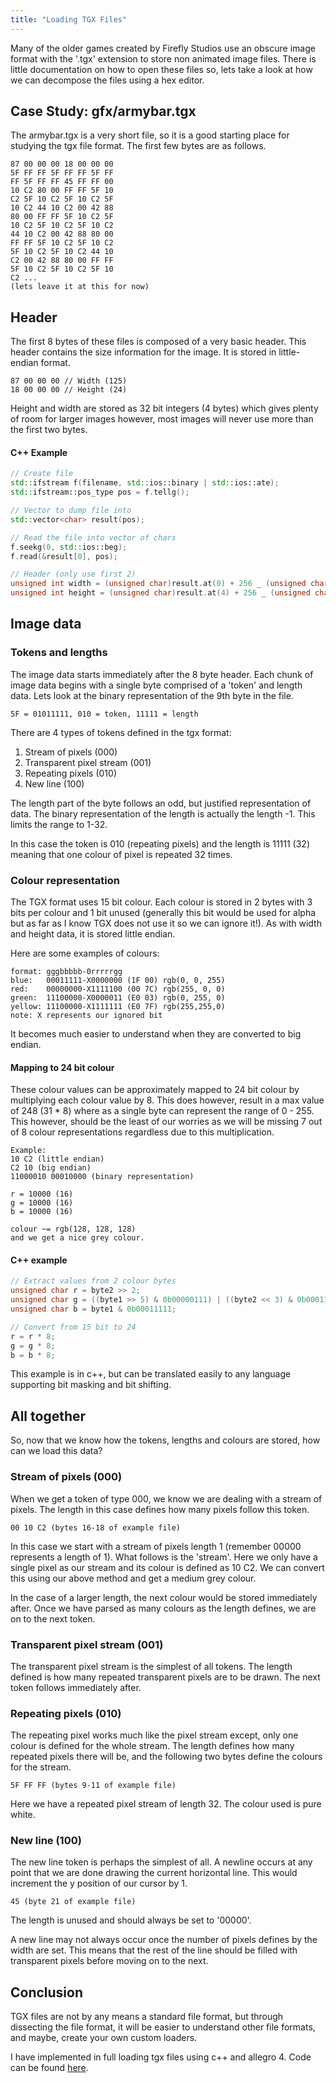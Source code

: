 ```yaml
---
title: "Loading TGX Files"
---
```


Many of the older games created by Firefly Studios use an obscure image format with the '.tgx' extension to store non animated image files. There is little documentation on how to open these files so, lets take a look at how we can decompose the files using a hex editor.

## Case Study: gfx/armybar.tgx

The armybar.tgx is a very short file, so it is a good starting place for studying the tgx file format. The first few bytes are as follows.

```text
87 00 00 00 18 00 00 00
5F FF FF 5F FF FF 5F FF
FF 5F FF FF 45 FF FF 00
10 C2 80 00 FF FF 5F 10
C2 5F 10 C2 5F 10 C2 5F
10 C2 44 10 C2 00 42 88
80 00 FF FF 5F 10 C2 5F
10 C2 5F 10 C2 5F 10 C2
44 10 C2 00 42 88 80 00
FF FF 5F 10 C2 5F 10 C2
5F 10 C2 5F 10 C2 44 10
C2 00 42 88 80 00 FF FF
5F 10 C2 5F 10 C2 5F 10
C2 ...
(lets leave it at this for now)
```

## Header

The first 8 bytes of these files is composed of a very basic header. This header contains the size information for the image. It is stored in little-endian format.

```
87 00 00 00 // Width (125)
18 00 00 00 // Height (24)
```

Height and width are stored as 32 bit integers (4 bytes) which gives plenty of room for larger images however, most images will never use more than the first two bytes.

#### C++ Example

```cpp
// Create file
std::ifstream f(filename, std::ios::binary | std::ios::ate);
std::ifstream::pos_type pos = f.tellg();

// Vector to dump file into
std::vector<char> result(pos);

// Read the file into vector of chars
f.seekg(0, std::ios::beg);
f.read(&result[0], pos);

// Header (only use first 2)
unsigned int width = (unsigned char)result.at(0) + 256 _ (unsigned char)result.at(1);
unsigned int height = (unsigned char)result.at(4) + 256 _ (unsigned char)result.at(5);
```

## Image data

### Tokens and lengths

The image data starts immediately after the 8 byte header. Each chunk of image data begins with a single byte comprised of a 'token' and length data. Lets look at the binary representation of the 9th byte in the file.

```
5F = 01011111, 010 = token, 11111 = length
```

There are 4 types of tokens defined in the tgx format:

1. Stream of pixels (000)
2. Transparent pixel stream (001)
3. Repeating pixels (010)
4. New line (100)

The length part of the byte follows an odd, but justified representation of data. The binary representation of the length is actually the length -1. This limits the range to 1-32.

In this case the token is 010 (repeating pixels) and the length is 11111 (32) meaning that one colour of pixel is repeated 32 times.

### Colour representation

The TGX format uses 15 bit colour. Each colour is stored in 2 bytes with 3 bits per colour and 1 bit unused (generally this bit would be used for alpha but as far as I know TGX does not use it so we can ignore it!). As with width and height data, it is stored little endian.

Here are some examples of colours:

```
format: gggbbbbb-0rrrrrgg
blue:   00011111-X0000000 (1F 00) rgb(0, 0, 255)
red:    00000000-X1111100 (00 7C) rgb(255, 0, 0)
green:  11100000-X0000011 (E0 03) rgb(0, 255, 0)
yellow: 11100000-X1111111 (E0 7F) rgb(255,255,0)
note: X represents our ignored bit
```

It becomes much easier to understand when they are converted to big endian.

#### Mapping to 24 bit colour

These colour values can be approximately mapped to 24 bit colour by multiplying each colour value by 8. This does however, result in a max value of 248 (31 \* 8) where as a single byte can represent the range of 0 - 255. This however, should be the least of our worries as we will be missing 7 out of 8 colour representations regardless due to this multiplication.

```
Example:
10 C2 (little endian)
C2 10 (big endian)
11000010 00010000 (binary representation)

r = 10000 (16)
g = 10000 (16)
b = 10000 (16)

colour ~= rgb(128, 128, 128)
and we get a nice grey colour.
```

#### C++ example

```cpp
// Extract values from 2 colour bytes
unsigned char r = byte2 >> 2;
unsigned char g = ((byte1 >> 5) & 0b00000111) | ((byte2 << 3) & 0b00011000);
unsigned char b = byte1 & 0b00011111;

// Convert from 15 bit to 24
r = r * 8;
g = g * 8;
b = b * 8;
```

This example is in c++, but can be translated easily to any language supporting bit masking and bit shifting.

## All together

So, now that we know how the tokens, lengths and colours are stored, how can we load this data?

### Stream of pixels (000)

When we get a token of type 000, we know we are dealing with a stream of pixels. The length in this case defines how many pixels follow this token.

```
00 10 C2 (bytes 16-18 of example file)
```

In this case we start with a stream of pixels length 1 (remember 00000 represents a length of 1). What follows is the 'stream'. Here we only have a single pixel as our stream and its colour is defined as 10 C2. We can convert this using our above method and get a medium grey colour.

In the case of a larger length, the next colour would be stored immediately after. Once we have parsed as many colours as the length defines, we are on to the next token.

### Transparent pixel stream (001)

The transparent pixel stream is the simplest of all tokens. The length defined is how many repeated transparent pixels are to be drawn. The next token follows immediately after.

### Repeating pixels (010)

The repeating pixel works much like the pixel stream except, only one colour is defined for the whole stream. The length defines how many repeated pixels there will be, and the following two bytes define the colours for the stream.

```
5F FF FF (bytes 9-11 of example file)
```

Here we have a repeated pixel stream of length 32. The colour used is pure white.

### New line (100)

The new line token is perhaps the simplest of all. A newline occurs at any point that we are done drawing the current horizontal line. This would increment the y position of our cursor by 1.

```
45 (byte 21 of example file)
```

The length is unused and should always be set to '00000'.

A new line may not always occur once the number of pixels defines by the width are set. This means that the rest of the line should be filled with transparent pixels before moving on to the next.

## Conclusion

TGX files are not by any means a standard file format, but through dissecting the file format, it will be easier to understand other file formats, and maybe, create your own custom loaders.

I have implemented in full loading tgx files using c++ and allegro 4. Code can be found [here](https://github.com/alegemaate/aliv/blob/master/src/TGXLoader.cpp).
